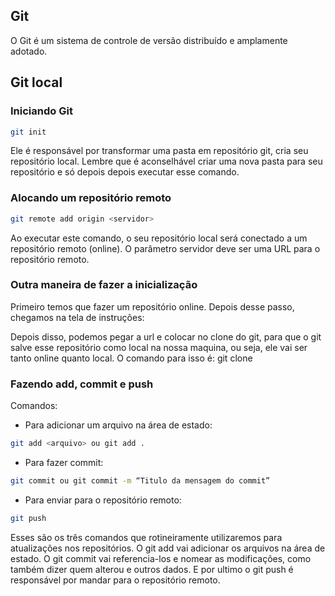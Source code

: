 ## Git

O Git é um sistema de controle de versão distribuído e amplamente adotado.


## Git local

### Iniciando Git

```bash
git init
```

Ele é responsável por transformar uma pasta em repositório git, cria seu repositório local. Lembre que é aconselhável criar uma nova pasta para seu repositório e só depois depois executar esse comando.

### Alocando um repositório remoto

```bash
git remote add origin <servidor>
```

Ao executar este comando, o seu repositório local será conectado a um repositório remoto (online). O parâmetro servidor deve ser uma URL para o repositório remoto.

### Outra maneira de fazer a inicialização
Primeiro temos que fazer um repositório online. Depois desse passo, chegamos na tela de instruções:

Depois disso, podemos pegar a url e colocar no clone do git, para que o git salve esse repositório como local na nossa maquina, ou seja, ele vai ser tanto online quanto local. O comando para isso é:
git clone <url>

### Fazendo add, commit e push

Comandos:

- Para adicionar um arquivo na área de estado:

```bash
git add <arquivo> ou git add .
```

- Para fazer commit:

```bash
git commit ou git commit -m “Titulo da mensagem do commit”
```

- Para enviar para o repositório remoto:

```bash
git push 
```

Esses são os três comandos que rotineiramente utilizaremos para atualizações nos repositórios. O git add vai adicionar os arquivos na área de estado. O git commit vai referencia-los e nomear as modificações, como também dizer quem alterou e outros dados. E por ultimo o git push é responsável por mandar para o repositório remoto.
